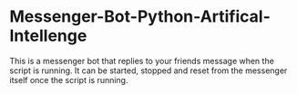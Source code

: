 # Messenger-Bot-Python-Artifical-Intellenge
This is a messenger bot that replies to your friends message when the script is running. It can be started, stopped and reset from the messenger itself once the script is running.
